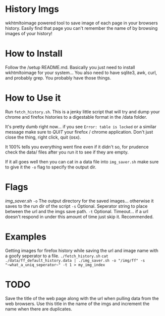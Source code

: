 History Imgs
============

wkhtmltoimage powered tool to save image of each page in your browsers history.
Easily find that page you can't remember the name of by browsing images of your history!

How to Install
==============

Follow the /setup README.md.  Basically you just need to install wkhtmltoimage for your system...
You also need to have sqlite3, awk, curl, and probably grep.
You probably have those things.

How to Use it
=============

Run `fetch_history.sh`.  This is a jenky little script that will try and dump your chrome and firefox histories to a digestable format in the /data folder.

It's pretty dumb right now... if you see `Error: table is locked` or a similar message make sure to *QUIT* your firefox / chrome application.
Don't just close the thing, right click, quit (osx).

It 100% tells you everything went fine even if it didn't so, for prudence check the data/ files after you run it to see if they are empty.

If it all goes well then you can cat in a data file into `img_saver.sh` make sure to give it the `-o` flag to specify the output dir.

Flags
======

*img_saver.sh*
`-o` The output directory for the saved images... otherwise it saves to the run dir of the script
`-s` Optional.  Seperator string to place between the url and the imgs save path.
`-t` Optional.  Timeout... if a url doesn't respond in under this amount of time just skip it.  Recommended.

Examples
========

Getting images for firefox history while saving the url and image name with a goofy seperator to a file.
`./fetch_history.sh`
`cat ./data/ff_default_history.data | ./img_saver.sh -o "/img/ff" -s "~what_a_uniq_seperator~" -t 1 > my_img_index`

TODO
====

Save the title of the web page along with the url when pulling data from the web browsers.
    Use this title in the name of the imgs and increment the name when there are duplicates.

